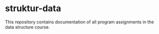 # struktur-data
This repository contains documentation of all program assignments in the data structure course.
